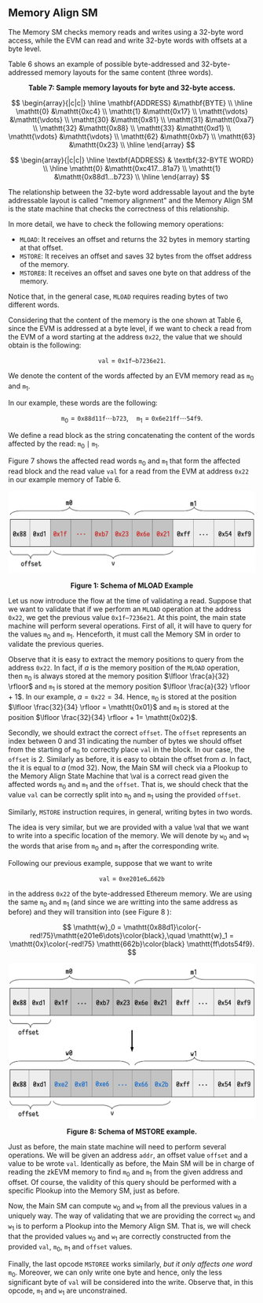 ## Memory Align SM

The Memory SM checks memory reads and writes using a 32-byte word access, while the EVM can read and write 32-byte words with offsets at a byte level.

Table 6 shows an example of possible byte-addressed and 32-byte-addressed memory layouts for the same content (three words).

<!-- 
|                                         $\mathbf{ADDRESS}$                                         |                                           $\mathbf{BYTE}$                                            |
| :------------------------------------------------------------------------------------------------: | :--------------------------------------------------------------------------------------------------: |
| $\mathtt{0x00}\\ \mathtt{0x01}\\ \mathtt{0x02}\\ \mathtt{\ldots}\\ \mathtt{0x1e}\\ \mathtt{0x1f}$  | $\mathtt{0xc4}\\ \mathtt{0x17}\\  \mathtt{0x4f}\\ \mathtt{\ldots}\\   \mathtt{0x81}\\ \mathtt{0xa7}$ |
| $\mathtt{0x20}\\ \mathtt{0x21}\\ \mathtt{0x22}\\ \mathtt{\ldots}\\ \mathtt{0x3e}\\ \mathtt{0x3f} $ | $ \mathtt{0x88}\\ \mathtt{0xd1}\\ \mathtt{0x1f}\\ \mathtt{\ldots}\\ \mathtt{0xb7}\\ \mathtt{0x23} $  |
| $\mathtt{0x40}\\ \mathtt{0x41}\\ \mathtt{0x42}\\ \mathtt{\ldots}\\ \mathtt{0x5e}\\ \mathtt{0x5f}$  |  $\mathtt{0x6e}\\ \mathtt{0x21}\\ \mathtt{0xff}\\ \mathtt{\ldots}\\ \mathtt{0x54}\\ \mathtt{0xf9} $  |

| $\mathbf{ADDRESS}$ |  $\mathbf{32-BYTE~~WORD}$  |
| :----------------: | :------------------------: |
|  $\mathtt{0x00}$   | $\mathtt{0xc4174f...81a7}$ |
|  $\mathtt{0x01}$   | $\mathtt{0x88d11f...b723}$ |
|  $\mathtt{0x02}$   | $\mathtt{0x6e21ff...54f9}$ | 
-->

<div align="center"><b> Table 7: Sample memory layouts for byte and 32-byte access.</b></div>

$$
\begin{array}{|c|c|}
\hline
\mathbf{ADDRESS} &\mathbf{BYTE} \\ \hline
\mathtt{0} &\mathtt{0xc4} \\
\mathtt{1} &\mathtt{0x17} \\
\mathtt{\vdots} &\mathtt{\vdots} \\
\mathtt{30} &\mathtt{0x81} \\
\mathtt{31} &\mathtt{0xa7} \\
\mathtt{32} &\mathtt{0x88} \\
\mathtt{33} &\mathtt{0xd1} \\
\mathtt{\vdots} &\mathtt{\vdots} \\
\mathtt{62} &\mathtt{0xb7} \\
\mathtt{63} &\mathtt{0x23} \\
\hline
\end{array}
$$

$$
\begin{array}{|c|c|}
\hline
\textbf{ADDRESS} & \textbf{32-BYTE WORD} \\ \hline
\mathtt{0} &\mathtt{0xc417...81a7} \\
\mathtt{1} &\mathtt{0x88d1...b723} \\
\hline
\end{array}
$$


The relationship between the 32-byte word addressable layout and the byte addressable layout is called "memory alignment" and the Memory Align SM is the state machine that checks the correctness of this relationship.

In more detail, we have to check the following memory operations:

- $\mathtt{MLOAD}$: It receives an offset and returns the 32 bytes in memory starting at that offset.
- $\mathtt{MSTORE}$: It receives an offset and saves 32 bytes from the offset address of the memory.
- $\mathtt{MSTORE8}$: It receives an offset and saves one byte on that address of the memory.

Notice that, in the general case, $\mathtt{MLOAD}$ requires reading bytes of two different words.

Considering that the content of the memory is the one shown at Table 6, since the EVM is addressed at a byte level, if we want to check a read from the EVM of a word starting at the address $\mathtt{0x22}$, the value that we should obtain is the following:

$$
\mathtt{val} = \mathtt{0x1f \cdots b7236e21}.
$$

We denote the content of the words affected by an EVM memory read as $\mathtt{m}_0$ and $\mathtt{m}_1$.

In our example, these words are the following:

$$
\mathtt{m}_0 = \mathtt{0x} \mathtt{88d11f} \cdots \mathtt{b723},
\quad \mathtt{m}_1 = \mathtt{0x} \mathtt{6e21ff} \cdots \mathtt{54f9}.
$$

We define a read block as the string concatenating the content of the words affected by the read: $\mathtt{m}_0 \mid \mathtt{m}_1$.

Figure 7 shows the affected read words $\mathtt{m}_0$ and $\mathtt{m}_1$ that form the affected read block and the read value $\mathtt{val}$ for a read from the EVM at address $\mathtt{0x22}$ in our example memory of Table 6.

![Schema of MLOAD example](fig7-schm-mld-eg.png)
<div align="center"><b> Figure 1: Schema of MLOAD Example </b></div>

Let us now introduce the flow at the time of validating a read. Suppose that we want to validate that if we perform an $\mathtt{MLOAD}$ operation at the address $\mathtt{0x22}$, we get the previous value $\mathtt{0x1f\dotsb7236e21}$. At this point, the main state machine will perform several operations. First of all, it will have to query for the values $\mathtt{m}_0$ and $\mathtt{m}_1$. Henceforth, it must call the Memory SM in order to validate the previous queries.

Observe that it is easy to extract the memory positions to query from the address $\mathtt{0x22}$. In fact, if $a$ is the memory position of the $\mathtt{MLOAD}$ operation, then $\mathtt{m}_0$ is always stored at the memory position $\lfloor \frac{a}{32} \rfloor$ and $\mathtt{m}_1$ is stored at the memory position $\lfloor \frac{a}{32} \rfloor + 1$. In our example, $a = \mathtt{0x22} = 34$. Hence, $\mathtt{m}_0$ is stored at the position $\lfloor \frac{32}{34} \rfloor = \mathtt{0x01}$ and $\mathtt{m}_1$ is stored at the position $\lfloor \frac{32}{34} \rfloor + 1= \mathtt{0x02}$.

Secondly, we should extract the correct $\mathtt{offset}$. The $\mathtt{offset}$ represents an index between $0$ and $31$ indicating the number of bytes we should offset from the starting of $\mathtt{m}_0$ to correctly place $\mathtt{val}$ in the block. In our case, the $\mathtt{offset}$ is $2$. Similarly as before, it is easy to obtain the offset from $a$. In fact, the it is equal to $a$ $(\mathrm{mod} \ 32)$. Now, the Main SM will check via a Plookup to the Memory Align State Machine that \val is a correct read given the affected words $\mathtt{m}_0$ and $\mathtt{m}_1$ and the $\mathtt{offset}$. That is, we should check that the value $\mathtt{val}$ can be correctly split into $\mathtt{m}_0$ and $\mathtt{m}_1$ using the provided $\mathtt{offset}$.

Similarly, $\mathtt{MSTORE}$ instruction requires, in general, writing bytes in two words.

The idea is very similar, but we are provided with a value \val that we want to write into a specific location of the memory. We will denote by $\mathtt{w}_0$ and $\mathtt{w}_1$ the words that arise from $\mathtt{m}_0$ and $\mathtt{m}_1$ after the corresponding write.

Following our previous example, suppose that we want to write

$$
\mathtt{val} = \mathtt{0xe201e6\dots662b}
$$

in the address $\mathtt{0x22}$ of the byte-addressed Ethereum memory. We are using the same $\mathtt{m}_0$ and $\mathtt{m}_1$ (and since we are writting into the same address as before) and they will transition into (see Figure 8 ):

$$
\mathtt{w}_0 = \mathtt{0x88d1}\color{-red!75}\mathtt{e201e6\dots}\color{black},\quad \mathtt{w}_1 = \mathtt{0x}\color{-red!75} \mathtt{662b}\color{black} \mathtt{ff\dots54f9}.
$$

![Schema of MSTORE example](fig8-schm-mstr-eg.png)
<div align="center"><b> Figure 8: Schema of MSTORE example. </b></div>

Just as before, the main state machine will need to perform several operations. We will be given an address $\mathtt{addr}$, an offset value $\mathtt{offset}$ and a value to be wrote $\mathtt{val}$. Identically as before, the Main SM will be in charge of reading the zkEVM memory to find $\mathtt{m}_0$ and $\mathtt{m}_1$ from the given address and offset. Of course, the validity of this query should be performed with a specific Plookup into the Memory SM, just as before.

Now, the Main SM can compute $\mathtt{w}_0$ and $\mathtt{w}_1$ from all the previous values in a uniquely way. The way of validating that we are providing the correct $\mathtt{w}_0$ and $\mathtt{w}_1$ is to perform a Plookup into the Memory Align SM. That is, we will check that the provided values $\mathtt{w}_0$ and $\mathtt{w}_1$ are correctly constructed from the provided $\mathtt{val}$, $\mathtt{m}_0$, $\mathtt{m}_1$ and $\mathtt{offset}$ values.

Finally, the last opcode $\mathtt{MSTOREE}$ works similarly, *but it only affects one word* $\mathtt{m}_0$. Moreover, we can only write one byte and hence, only the less significant byte of $\mathtt{val}$ will be considered into the write. Observe that, in this opcode, $\mathtt{m}_1$ and $\mathtt{w}_1$ are unconstrained. 